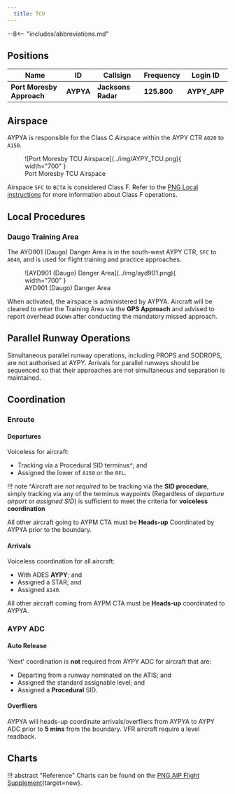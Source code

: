 ```yaml
---
  title: TCU
---
```


--8<-- "includes/abbreviations.md"

## Positions

| Name                      | ID | Callsign         | Frequency | Login ID    |
| ------------------------- | ----- | --------- | ---------------- | --------- |
| **Port Moresby Approach** | **AYPYA** | **Jacksons Radar** | **125.800** | **AYPY_APP**	| 

## Airspace
AYPYA is responsible for the Class C Airspace within the AYPY CTR `A020` to `A150`.
<figure markdown>
![Port Moresby TCU Airspace](../img/AYPY_TCU.png){ width="700" }
    <figcaption>Port Moresby TCU Airspace</figcaption>
</figure>

Airspace `SFC` to `BCTA` is considered Class F. Refer to the [PNG Local instructions](../) for more information about Class F operations.

<!--### Reclassifications
### Airspace Division
### Special Positions
## Separation
### Responsibility -->
## Local Procedures
### Daugo Training Area
The AYD901 (Daugo) Danger Area is in the south-west AYPY CTR, `SFC` to `A040`, and is used for flight training and practice approaches.

<figure markdown>
![AYD901 (Daugo) Danger Area](../img/ayd901.png){ width="700" }
    <figcaption>AYD901 (Daugo) Danger Area</figcaption>
</figure>

When activated, the airspace is administered by AYPYA. Aircraft will be cleared to enter the Training Area via the **GPS Approach** and advised to report overhead `DGOWH` after conducting the mandatory missed approach.

<!--## Departure/Arrival Procedures
## Tower Offline Procedures
## Runway Modes --->
## Parallel Runway Operations
Simultaneous parallel runway operations, including PROPS and SODROPS, are not authorised at AYPY. Arrivals for parallel runways should be sequenced so that their approaches are not simultaneous and separation is maintained.

<!--- ## Helicopter Operations
## Flow --->

## Coordination
### Enroute
#### Departures
Voiceless for aircraft:

- Tracking via a Procedural SID terminus^; and
- Assigned the lower of `A150` or the `RFL`.

!!! note
    ^Aircraft are *not required* to be tracking via the **SID procedure**, simply tracking via any of the terminus waypoints (Regardless of *departure airport* or *assigned SID*) is sufficient to meet the criteria for **voiceless coordination**

All other aircraft going to AYPM CTA must be **Heads-up** Coordinated by AYPYA prior to the boundary.

#### Arrivals
Voiceless coordination for all aircraft:

- With ADES **AYPY**; and  
- Assigned a STAR; and  
- Assigned `A140`.

All other aircraft coming from AYPM CTA must be **Heads-up** coordinated to AYPYA.

### AYPY ADC
#### Auto Release
'Next' coordination is **not** required from AYPY ADC for aircraft that are:

- Departing from a runway nominated on the ATIS; and  
- Assigned the standard assignable level; and  
- Assigned a **Procedural** SID.

#### Overfliers
AYPYA will heads-up coordinate arrivals/overfliers from AYPYA to AYPY ADC prior to **5 mins** from the boundary.
VFR aircraft require a level readback.  

## Charts
!!! abstract "Reference"
    Charts can be found on the [PNG AIP Flight Supplement](https://www.niuskypacific.com.pg/aip-flight-supplements/){target=new}.